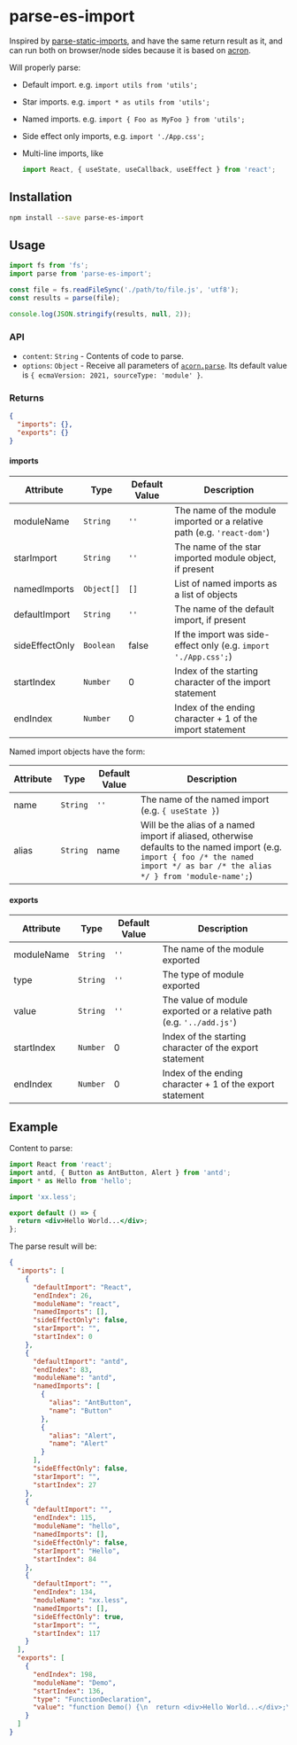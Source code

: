 # parse-es-import

Inspired by [parse-static-imports](https://www.npmjs.com/package/parse-static-imports),
and have the same return result as it, and can run both on browser/node sides because it is based on [acron](https://www.npmjs.com/package/acorn).

Will properly parse:

- Default import. e.g. `import utils from 'utils';`
- Star imports. e.g. `import * as utils from 'utils';`
- Named imports. e.g. `import { Foo as MyFoo } from 'utils';`
- Side effect only imports, e.g. `import './App.css';`
- Multi-line imports, like

  ```jsx
  import React, { useState, useCallback, useEffect } from 'react';
  ```

## Installation

```sh
npm install --save parse-es-import
```

## Usage

```js
import fs from 'fs';
import parse from 'parse-es-import';

const file = fs.readFileSync('./path/to/file.js', 'utf8');
const results = parse(file);

console.log(JSON.stringify(results, null, 2));
```

### API

- `content`: `String` - Contents of code to parse.
- `options`: `Object` - Receive all parameters of [`acorn.parse`](https://github.com/acornjs/acorn/tree/master/acorn#interface). Its default value is `{ ecmaVersion: 2021, sourceType: 'module' }`.

### Returns

```json
{
  "imports": {},
  "exports": {}
}
```

#### imports

| Attribute      | Type       | Default Value | Description                                                             |
| -------------- | ---------- | ------------- | ----------------------------------------------------------------------- |
| moduleName     | `String`   | `''`          | The name of the module imported or a relative path (e.g. `'react-dom'`) |
| starImport     | `String`   | `''`          | The name of the star imported module object, if present                 |
| namedImports   | `Object[]` | `[]`          | List of named imports as a list of objects                              |
| defaultImport  | `String`   | `''`          | The name of the default import, if present                              |
| sideEffectOnly | `Boolean`  | false         | If the import was side-effect only (e.g. `import './App.css';`)         |
| startIndex     | `Number`   | 0             | Index of the starting character of the import statement                 |
| endIndex       | `Number`   | 0             | Index of the ending character + 1 of the import statement               |

Named import objects have the form:

| Attribute | Type     | Default Value | Description                                                                                                                                                                      |
| --------- | -------- | ------------- | -------------------------------------------------------------------------------------------------------------------------------------------------------------------------------- |
| name      | `String` | `''`          | The name of the named import (e.g. `{ useState }`)                                                                                                                               |
| alias     | `String` | name          | Will be the alias of a named import if aliased, otherwise defaults to the named import (e.g. `import { foo /* the named import */ as bar /* the alias */ } from 'module-name';`) |

#### exports

| Attribute  | Type     | Default Value | Description                                                          |
| ---------- | -------- | ------------- | -------------------------------------------------------------------- |
| moduleName | `String` | `''`          | The name of the module exported                                      |
| type       | `String` | `''`          | The type of module exported                                          |
| value      | `String` | `''`          | The value of module exported or a relative path (e.g. `'../add.js'`) |
| startIndex | `Number` | 0             | Index of the starting character of the export statement              |
| endIndex   | `Number` | 0             | Index of the ending character + 1 of the export statement            |

## Example

Content to parse:

```jsx
import React from 'react';
import antd, { Button as AntButton, Alert } from 'antd';
import * as Hello from 'hello';

import 'xx.less';

export default () => {
  return <div>Hello World...</div>;
};
```

The parse result will be:

```json
{
  "imports": [
    {
      "defaultImport": "React",
      "endIndex": 26,
      "moduleName": "react",
      "namedImports": [],
      "sideEffectOnly": false,
      "starImport": "",
      "startIndex": 0
    },
    {
      "defaultImport": "antd",
      "endIndex": 83,
      "moduleName": "antd",
      "namedImports": [
        {
          "alias": "AntButton",
          "name": "Button"
        },
        {
          "alias": "Alert",
          "name": "Alert"
        }
      ],
      "sideEffectOnly": false,
      "starImport": "",
      "startIndex": 27
    },
    {
      "defaultImport": "",
      "endIndex": 115,
      "moduleName": "hello",
      "namedImports": [],
      "sideEffectOnly": false,
      "starImport": "Hello",
      "startIndex": 84
    },
    {
      "defaultImport": "",
      "endIndex": 134,
      "moduleName": "xx.less",
      "namedImports": [],
      "sideEffectOnly": true,
      "starImport": "",
      "startIndex": 117
    }
  ],
  "exports": [
    {
      "endIndex": 198,
      "moduleName": "Demo",
      "startIndex": 136,
      "type": "FunctionDeclaration",
      "value": "function Demo() {\n  return <div>Hello World...</div>;\n}"
    }
  ]
}
```
